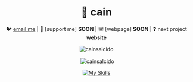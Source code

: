 <div align="center">
 
# 💽 cain
 
🐦 [email me](mailto:671231@tsas.org) | 
💸 [support me] **SOON** | 🕸️ [webpage] **SOON** | ❓ next project **website**

<p align="center"> <img src="https://komarev.com/ghpvc/?username=cainsalcido&label=Stalkers&color=000000&style=plastic" alt="cainsalcido" /> </p>


<p>&nbsp;<img align="center" src="https://github-readme-stats.vercel.app/api?username=cainsalcido&show_icons=true&theme=dark&locale=en" alt="cainsalcido" /></p>

[![My Skills](https://skillicons.dev/icons?i=js,ts,kotlin,nodejs,java,python)](https://skillicons.dev)
